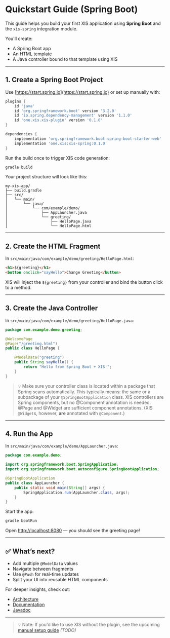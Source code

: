 # Quickstart Guide (Spring Boot)

This guide helps you build your first XIS application using **Spring Boot** and the `xis-spring` integration module.

You'll create:

- A Spring Boot app
- An HTML template
- A Java controller bound to that template using XIS

---

## 1. Create a Spring Boot Project

Use [https://start.spring.io](https://start.spring.io) or set up manually with:

```groovy
plugins {
    id 'java'
    id 'org.springframework.boot' version '3.2.0'
    id 'io.spring.dependency-management' version '1.1.0'
    id 'one.xis.xis-plugin' version '0.1.0'
}

dependencies {
    implementation 'org.springframework.boot:spring-boot-starter-web'
    implementation 'one.xis:xis-spring:0.1.0'
}
```

Run the build once to trigger XIS code generation:

```bash
gradle build
```

Your project structure will look like this:

```
my-xis-app/
├── build.gradle
├── src/
│   └── main/
│       └── java/
│           └── com/example/demo/
│               ├── AppLauncher.java
│               └── greeting/
│                   ├── HelloPage.java
│                   └── HelloPage.html
```

---

## 2. Create the HTML Fragment

In `src/main/java/com/example/demo/greeting/HelloPage.html`:

```html
<h1>${greeting}</h1>
<button onclick="sayHello">Change Greeting</button>
```

XIS will inject the `${greeting}` from your controller and bind the button click to a method.

---

## 3. Create the Java Controller

In `src/main/java/com/example/demo/greeting/HelloPage.java`:

```java
package com.example.demo.greeting;

@WelcomePage
@Page("/greeting.html")
public class HelloPage {

    @ModelData("greeting")
    public String sayHello() {
        return "Hello from Spring Boot + XIS!";
    }
}
```

> 💡 Make sure your controller class is located within a package that Spring scans automatically.
> This typically means: the same or a subpackage of your `@SpringBootApplication` class.
> XIS controllers are Spring components, but no @Component annotation is needed. @Page and @Widget are sufficient
> component annotations.
> (XIS `@Widget`s, however, **are** annotated with `@Component`.)

---

## 4. Run the App

In `src/main/java/com/example/demo/AppLauncher.java`:

```java
package com.example.demo;

import org.springframework.boot.SpringApplication;
import org.springframework.boot.autoconfigure.SpringBootApplication;

@SpringBootApplication
public class AppLauncher {
    public static void main(String[] args) {
        SpringApplication.run(AppLauncher.class, args);
    }
}
```

Start the app:

```bash
gradle bootRun
```

Open [http://localhost:8080](http://localhost:8080) — you should see the greeting page!

---

## ✅ What’s next?

- Add multiple `@ModelData` values
- Navigate between fragments
- Use `@Push` for real-time updates
- Split your UI into reusable HTML components

For deeper insights, check out:

- [Architecture](architecture.md)
- [Documentation](https://xis.one/docs/)
- [Javadoc](https://javadoc.io/doc/one.xis/xis-spring)

---

> 💡 Note: If you'd like to use XIS without the plugin, see the upcoming [manual setup guide](manual-setup.md) *(TODO)*

